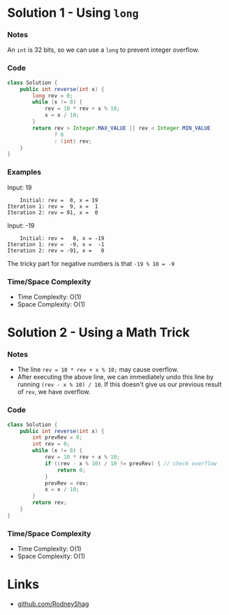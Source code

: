 # Solution 1 - Using `long`

### Notes

An `int` is 32 bits, so we can use a `long` to prevent integer overflow.

### Code

```java
class Solution {
    public int reverse(int x) {
        long rev = 0;
        while (x != 0) {
            rev = 10 * rev + x % 10;
            x = x / 10;
        }
        return rev > Integer.MAX_VALUE || rev < Integer.MIN_VALUE
               ? 0
               : (int) rev;
    }
}
```

### Examples

Input: 19

```
    Initial: rev =  0, x = 19
Iteration 1: rev =  9, x =  1
Iteration 2: rev = 91, x =  0
```

Input: -19

```
    Initial: rev =   0, x = -19
Iteration 1: rev =  -9, x =  -1
Iteration 2: rev = -91, x =   0
```

The tricky part for negative numbers is that `-19 % 10 = -9`

### Time/Space Complexity

-  Time Complexity: O(1)
- Space Complexity: O(1)


# Solution 2 - Using a Math Trick

### Notes

- The line `rev = 10 * rev + x % 10;` may cause overflow.
- After executing the above line, we can immediately undo this line by running `(rev - x % 10) / 10`. If this doesn't give us our previous result of `rev`, we have overflow.

### Code

```java
class Solution {
    public int reverse(int x) {
        int prevRev = 0;
        int rev = 0;
        while (x != 0) {
            rev = 10 * rev + x % 10;
            if ((rev - x % 10) / 10 != prevRev) { // check overflow
                return 0;
            }
            prevRev = rev;
            x = x / 10;
        }
        return rev;
    }
}
```

### Time/Space Complexity

-  Time Complexity: O(1)
- Space Complexity: O(1)


# Links

- [github.com/RodneyShag](https://github.com/RodneyShag)
